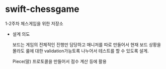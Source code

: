 # swift-chessgame
1-2주차 체스게임을 위한 저장소

- 설계 의도

  보드는 게임의 전체적인 진행만 담당하고 매니저를 따로 만들어서 현재 보드 상황을 몰라도 룰에 대한 validation가능토록 나누어서 테스트를 할 수 있도록 설계.

  Piece(말) 프로토콜을 만들어서 점수 계산 등에 활용